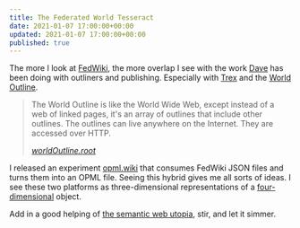 ```yaml
---
title: The Federated World Tesseract
date: 2021-01-07 17:00:00+00:00
updated: 2021-01-07 17:00:00+00:00
published: true
---
```


The more I look at [FedWiki](http://fedwiki.org/view/welcome-visitors/view/federated-wiki), the more overlap I see with the work [Dave](http://scripting.com/) has been doing with outliners and publishing. Especially with [Trex](http://docs.fargo.io/contentManagement/trex/) and the [World Outline](http://howto.worldoutline.org/). 

> The World Outline is like the World Wide Web, except instead of a web of linked pages, it's an array of outlines that include other outlines. The outlines can live anywhere on the Internet. They are accessed over HTTP.
>
> <cite>[worldOutline.root](http://howto.worldoutline.org/)</cite>

I released an experiment [opml.wiki](http://opml.wiki/) that consumes FedWiki JSON files and turns them into an OPML file. Seeing this hybrid gives me all sorts of ideas. I see these two platforms as three-dimensional representations of a [four-dimensional](https://en.wikipedia.org/wiki/Tesseract) object.

Add in a good helping of [the semantic web utopia](https://doriantaylor.com/the-symbol-management-problem), stir, and let it simmer.


